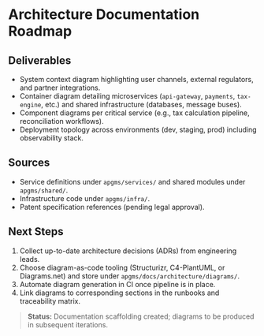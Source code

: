 # Architecture Documentation Roadmap

## Deliverables
- System context diagram highlighting user channels, external regulators, and partner integrations.
- Container diagram detailing microservices (`api-gateway`, `payments`, `tax-engine`, etc.) and shared infrastructure (databases, message buses).
- Component diagrams per critical service (e.g., tax calculation pipeline, reconciliation workflows).
- Deployment topology across environments (dev, staging, prod) including observability stack.

## Sources
- Service definitions under `apgms/services/` and shared modules under `apgms/shared/`.
- Infrastructure code under `apgms/infra/`.
- Patent specification references (pending legal approval).

## Next Steps
1. Collect up-to-date architecture decisions (ADRs) from engineering leads.
2. Choose diagram-as-code tooling (Structurizr, C4-PlantUML, or Diagrams.net) and store under `apgms/docs/architecture/diagrams/`.
3. Automate diagram generation in CI once pipeline is in place.
4. Link diagrams to corresponding sections in the runbooks and traceability matrix.

> **Status:** Documentation scaffolding created; diagrams to be produced in subsequent iterations.
